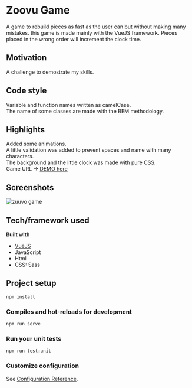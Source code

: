 # Zoovu Game
A game to rebuild pieces as fast as the user can but without making many mistakes. this game is made mainly with the VueJS framework.
Pieces placed in the wrong order will increment the clock time.
## Motivation
A challenge to demostrate my skills.
## Code style
Variable and function names written as camelCase. <br/>
The name of some classes are made with the BEM methodology.
## Highlights
Added some animations. <br/>
A little validation was added to prevent spaces and name with many characters. <br/>
The background and the little clock was made with pure CSS. <br/>
Game URL -> [DEMO here](https://i-want-to-play-a-game.netlify.app/)
## Screenshots
![zuuvo game](https://i.imgur.com/6a7XdFE.png?1)

## Tech/framework used
<b>Built with</b>
- [VueJS](https://vuejs.org)
- JavaScript
- Html
- CSS: Sass
## Project setup
```
npm install
```

### Compiles and hot-reloads for development
```
npm run serve
```

### Run your unit tests
```
npm run test:unit
```

### Customize configuration
See [Configuration Reference](https://cli.vuejs.org/config/).
